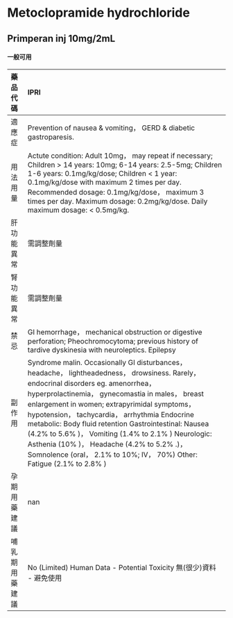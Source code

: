 # Metoclopramide hydrochloride

## Primperan inj 10mg/2mL

#### 一般可用

| 藥品代碼       | IPRI                                                                                                                                                                                                                                                                                                                                                                                                                                                                                                                               |
|:---------------|:-----------------------------------------------------------------------------------------------------------------------------------------------------------------------------------------------------------------------------------------------------------------------------------------------------------------------------------------------------------------------------------------------------------------------------------------------------------------------------------------------------------------------------------|
| 適應症         | Prevention of nausea & vomiting， GERD & diabetic gastroparesis.                                                                                                                                                                                                                                                                                                                                                                                                                                                                   |
| 用法用量       | Actute condition: Adult 10mg， may repeat if necessary; Children > 14 years: 10mg; 6-14 years: 2.5-5mg; Children 1-6 years: 0.1mg/kg/dose; Children < 1 year: 0.1mg/kg/dose with maximum 2 times per day. Recommended dosage: 0.1mg/kg/dose， maximum 3 times per day. Maximum dosage: 0.2mg/kg/dose. Daily maximum dosage: < 0.5mg/kg.                                                                                                                                                                                            |
| 肝功能異常     | 需調整劑量                                                                                                                                                                                                                                                                                                                                                                                                                                                                                                                         |
| 腎功能異常     | 需調整劑量                                                                                                                                                                                                                                                                                                                                                                                                                                                                                                                         |
| 禁忌           | GI hemorrhage， mechanical obstruction or digestive perforation; Pheochromocytoma; previous history of tardive dyskinesia with neuroleptics. Epilepsy                                                                                                                                                                                                                                                                                                                                                                              |
| 副作用         | Syndrome malin. Occasionally GI disturbances， headache， lightheadedness， drowsiness. Rarely， endocrinal disorders eg. amenorrhea， hyperprolactinemia， gynecomastia in males， breast enlargement in women; extrapyrimidal symptoms， hypotension， tachycardia， arrhythmia Endocrine metabolic: Body fluid retention Gastrointestinal: Nausea (4.2% to 5.6% )， Vomiting (1.4% to 2.1% ) Neurologic: Asthenia (10% )， Headache (4.2% to 5.2% .)， Somnolence (oral， 2.1% to 10%; IV， 70%) Other: Fatigue (2.1% to 2.8% ) |
| 孕期用藥建議   | nan                                                                                                                                                                                                                                                                                                                                                                                                                                                                                                                                |
| 哺乳期用藥建議 | No (Limited) Human Data - Potential Toxicity 無(很少)資料 - 避免使用                                                                                                                                                                                                                                                                                                                                                                                                                                                               |

